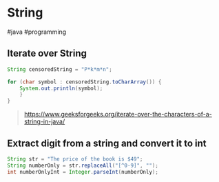 # String
#java #programming 

## Iterate over String
```java
String censoredString = "P*k*m*n";

for (char symbol : censoredString.toCharArray()) {  
    System.out.println(symbol);
    }  
}
```
>https://www.geeksforgeeks.org/iterate-over-the-characters-of-a-string-in-java/

## Extract digit from a string and convert it to int
```java
String str = "The price of the book is $49";
String numberOnly = str.replaceAll("[^0-9]", "");
int numberOnlyInt = Integer.parseInt(numberOnly);
```